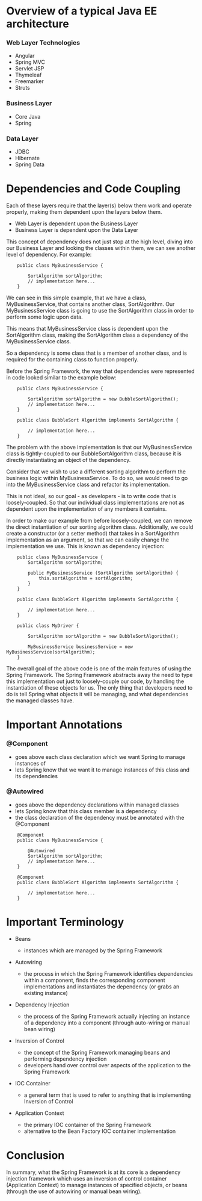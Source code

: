  # Overview of a typical Java EE architecture

### Web Layer Technologies

- Angular
- Spring MVC
- Servlet JSP
- Thymeleaf
- Freemarker
- Struts
	
### Business Layer

- Core Java
- Spring
	
### Data Layer

- JDBC
- Hibernate
- Spring Data


# Dependencies and Code Coupling

Each of these layers require that the layer(s) below them work and operate properly, making them dependent upon the layers below them.
	
- Web Layer is dependent upon the Business Layer
- Business Layer is dependent upon the Data Layer
	
This concept of dependency does not just stop at the high level, diving into our Business Layer and looking the classes within them, we can see another level of dependency. For example:
	
```
	public class MyBusinessService {
	
		SortAlgorithm sortAlgorithm;
		// implementation here...
	}
```
	
We can see in this simple example, that we have a class, MyBusinessService, that contains another class, SortAlgorithm. Our MyBusinessService class is going to use the SortAlgorithm class in order to perform some logic upon data. 
	
This means that MyBusinessService class is dependent upon the SortAlgorithm class, making the SortAlgorithm class a dependency of the MyBusinessService class.
	
So a dependency is some class that is a member of another class, and is required for the containing class to function properly.
	
Before the Spring Framework, the way that dependencies were represented in code looked similar to the example below:

	
```
	public class MyBusinessService {
	
		SortAlgorithm sortAlgorithm = new BubbleSortAlgorithm();
		// implementation here...
	}
	
	public class BubbleSort Algorithm implements SortAlgorithm {
	
		// implementation here...
	}
```
		
The problem with the above implementation is that our MyBusinessService class is tightly-coupled to our BubbleSortAlgorithm class, because it is directly instantiating an object of the dependency.
	
Consider that we wish to use a different sorting algorithm to perform the business logic within MyBusinessService. To do so, we would need to go into the MyBusinessService class and refactor its implementation.
	
This is not ideal, so our goal - as developers - is to write code that is loosely-coupled. So that our individual class implementations are not as dependent upon the implementation of any members it contains.
	
In order to make our example from before loosely-coupled, we can remove the direct instantiation of our sorting algorithm class. Additionally, we could create a constructor (or a setter method) that takes in a SortAlgorithm implementation as an argument, so that we can easily change the implementation we use. This is known as dependency injection:
	
```
	public class MyBusinessService {
		SortAlgorithm sortAlgorithm;
		
		public MyBusinessService (SortAlgorithm sortAlgorithm) {
			this.sortAlgorithm = sortAlgorithm;
		}
	}
		
	public class BubbleSort Algorithm implements SortAlgorithm {
		
		// implementation here...
	}
		
	public class MyDriver {
	
		SortAlgorithm sortAlgorithm = new BubbleSortAlgorithm();
		
		MyBusinessService businessService = new	MyBusinessService(sortAlgorithm);
	}
```
		
The overall goal of the above code is one of the main features of using the Spring Framework. The Spring Framework abstracts away the need to type this implementation out just to loosely-couple our code, by handling the instantiation of these objects for us. The only thing that developers need to do is tell Spring what objects it will be managing, and what dependencies the managed classes have.


# Important Annotations

### @Component

- goes above each class declaration which we want Spring to manage instances of
- lets Spring know that we want it to manage instances of this class and its dependencies
	
### @Autowired

- goes above the dependency declarations within managed classes
- lets Spring know that this class member is a dependency
- the class declaration of the dependency must be annotated with the @Component
	
```
	@Component
	public class MyBusinessService {
	
		@Autowired
		SortAlgorithm sortAlgorithm;
		// implementation here...
	}
		
	@Component
	public class BubbleSort Algorithm implements SortAlgorithm {
	
		// implementation here...
	}
```

# Important Terminology
	
- Beans
	- instances which are managed by the Spring Framework
		
- Autowiring
	- the process in which the Spring Framework identifies dependencies within a component, finds the corresponding component implementations and instantiates the dependency (or grabs an existing instance)

- Dependency Injection
	- the process of the Spring Framework actually injecting an instance of a dependency into a component (through auto-wiring or manual bean wiring)
		
- Inversion of Control
	- the concept of the Spring Framework managing beans and performing dependency injection
	- developers hand over control over aspects of the application to the Spring Framework

- IOC Container
	- a general term that is used to refer to anything that is implementing Inversion of Control
		
- Application Context
	- the primary IOC container of the Spring Framework
	- alternative to the Bean Factory IOC container implementation


# Conclusion
	
In summary, what the Spring Framework is at its core is a dependency injection framework which uses an inversion of control container (Application Context) to manage instances of specified objects, or beans (through the use of autowiring or manual bean wiring).
